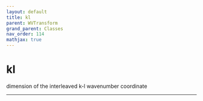 ```yaml
---
layout: default
title: kl
parent: WVTransform
grand_parent: Classes
nav_order: 114
mathjax: true
---
```


#  kl

dimension of the interleaved k-l wavenumber coordinate


---

